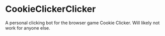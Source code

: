 # CookieClickerClicker
A personal clicking bot for the browser game Cookie Clicker. Will likely not work for anyone else.
